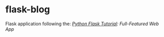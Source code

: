 # flask-blog

Flask application following the: *[Python Flask Tutorial](https://www.youtube.com/watch?v=CSHx6eCkmv0&index=6&list=PL-osiE80TeTs4UjLw5MM6OjgkjFeUxCYH): Full-Featured Web App*
